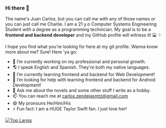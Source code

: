 ### Hi there 👋

The name's Juan Carlos, but you can call me with any of those names or you can just call me Charlie. I am a 21 y.o Computer Systems Engineering Student with a degree
as a programming technician. My goal is to be a **frontend and backend developer** and my GitHub profile will witness it! :computer: :sparkles: <br>

I hope you find what you're looking for here at my git profile. Wanna know more about me? Sure! Here 'ya go:

- 🔭 I’m currently working on my professional and personal growth.
- :earth_americas: I speak English and Spanish. They're both my native languages. 
- 🌱 I’m currently learning frontend and backend for Web Development! 
- 🤔 I’m looking for help with learning frontend and backend for Android Development!
- 💬 Ask me about the novels and some other stuff I write as a hobby.
- 📫 You can reach me at carlos.zendejasmtz@gmail.com
- 😄 My pronouns He/Him/His
- ⚡ Fun fact: I am a HUGE Taylor Swift fan. I just love her!

[![Top Langs](https://github-readme-stats.vercel.app/api/top-langs/?username=Crypto-ch4r)](https://github.com/Crypto-ch4r/github-readme-stats)
